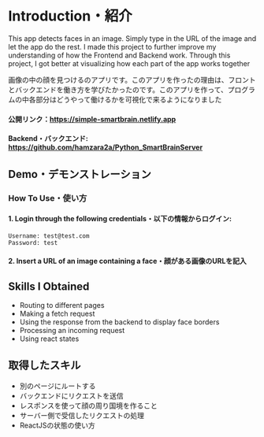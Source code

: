 # Introduction・紹介

This app detects faces in an image. Simply type in the URL of the image and let the app do the rest. I made this project to further improve my understanding of how the Frontend and Backend work. Through this project, I got better at visualizing how each part of the app works together

画像の中の顔を見つけるのアプリです。このアプリを作ったの理由は、フロントとバックエンドを働き方を学びたかったのです。このアプリを作って、プログラムの中各部分はどうやって働けるかを可視化で来るようになりました

#### 公開リンク：https://simple-smartbrain.netlify.app
#### Backend・バックエンド: https://github.com/hamzara2a/Python_SmartBrainServer

## Demo・デモンストレーション

### How To Use・使い方
#### 1. Login through the following credentials・以下の情報からログイン: <br>
    Username: test@test.com
    Password: test
#### 2. Insert a URL of an image containing a face・顔がある画像のURLを記入

## Skills I Obtained
- Routing to different pages
- Making a fetch request
- Using the response from the backend to display face borders
- Processing an incoming request
- Using react states

## 取得したスキル
- 別のページにルートする
- バックエンドにリクエストを送信
- レスポンスを使って顔の周り国境を作ること
- サーバー側で受信したリクエストの処理
- ReactJSの状態の使い方

